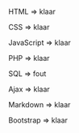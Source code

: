 HTML       => klaar

CSS        => klaar

JavaScript => klaar

PHP        => klaar

SQL        => fout

Ajax       => klaar

Markdown   => klaar

Bootstrap  => klaar
